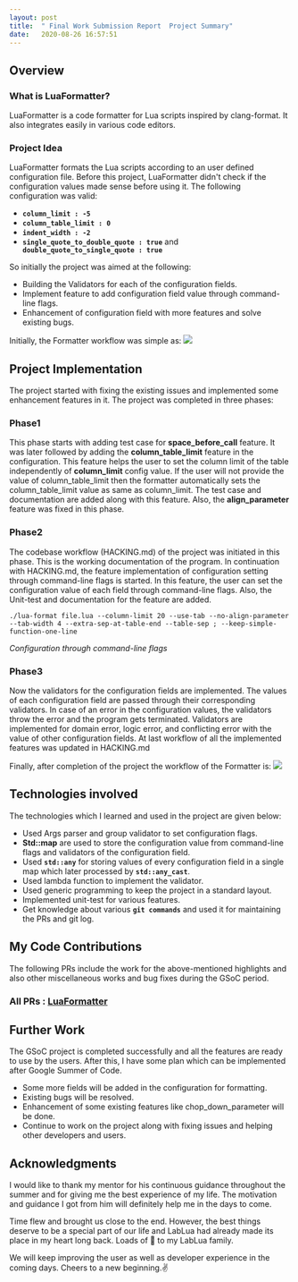 ```yaml
---
layout: post
title:  " Final Work Submission Report  Project Summary"
date:   2020-08-26 16:57:51
---
```


## Overview

### What is LuaFormatter?
LuaFormatter is a code formatter for Lua scripts inspired by clang-format. It also integrates easily in various code editors.  

### Project Idea
LuaFormatter formats the Lua scripts according to an user defined configuration file. Before this project, LuaFormatter didn't check if the configuration values made sense before using it. The following configuration was valid:  
 * **`column_limit : -5 `**
 * **`column_table_limit : 0 `**
 * **`indent_width : -2`**
 * **`single_quote_to_double_quote : true`** and **` double_quote_to_single_quote : true`**

So initially the project was aimed at the following:
 * Building the Validators for each of the configuration fields.
 * Implement feature to add configuration field value through command-line flags.
 * Enhancement of configuration field with more features and solve existing bugs.

Initially, the Formatter workflow was simple as:
<img src="{{ site.baseurl }}/assets/img/Before_project.png">

## Project Implementation
The project started with fixing the existing issues and implemented some enhancement features in it. The project was completed in three phases:  
### Phase1
This phase starts with adding test case for **space_before_call** feature. It was later followed by adding the **column_table_limit** feature in the configuration. This feature helps the user to set the column limit of the table independently of **column_limit** config value. If the user will not provide the value of column_table_limit then the formatter automatically sets the column_table_limit value as same as column_limit. The test case and documentation are added along with this feature. Also, the  **align_parameter** feature was fixed in this phase.  

### Phase2
The codebase workflow (HACKING.md) of the project was initiated in this phase. This is the working documentation of the program. In continuation with HACKING.md, the feature implementation of configuration setting through command-line flags is started. In this feature, the user can set the configuration value of each field through command-line flags. Also, the Unit-test and documentation for the feature are added.  

    ./lua-format file.lua --column-limit 20 --use-tab --no-align-parameter --tab-width 4 --extra-sep-at-table-end --table-sep ; --keep-simple-function-one-line

*Configuration through command-line flags*

### Phase3
Now the validators for the configuration fields are implemented. The values of each configuration field are passed through their corresponding validators. In case of an error in the configuration values, the validators throw the error and the program gets terminated. Validators are implemented for domain error, logic error, and conflicting error with the value of other configuration fields. At last workflow of all the implemented features was updated in HACKING.md  


Finally, after completion of the project the workflow of the Formatter is:
<img src="{{ site.baseurl }}/assets/img/After_project.png">

## Technologies involved
The technologies which I learned and used in the project are given below:
 * Used Args parser and group validator to set configuration flags.
 * **Std::map** are used to store the configuration value from command-line flags and validators of the configuration field.
 * Used **`std::any`** for storing values of every configuration field in a single map which later processed by **`std::any_cast`**.
 * Used lambda function to implement the validator.
 * Used generic programming to keep the project in a standard layout.
 * Implemented unit-test for various features.
 * Get knowledge about various **`git commands`** and used it for maintaining the PRs and git log.

## My Code Contributions
The following PRs include the work for the above-mentioned highlights and also other miscellaneous works and bug fixes during the GSoC period.
### All PRs : [LuaFormatter](https://github.com/Koihik/LuaFormatter/pulls?q=is%3Apr+author%3Akaranankit01+created%3A%3C%3D2020-08-31)

## Further Work
The GSoC project is completed successfully and all the features are ready to use by the users. After this, I have some plan which can be implemented after Google Summer of Code.
 * Some more fields will be added in the configuration for formatting.
 * Existing bugs will be resolved.
 * Enhancement of some existing features like chop_down_parameter will be done.
 * Continue to work on the project along with fixing issues and helping other developers and users.


## Acknowledgments
I would like to thank my mentor for his continuous guidance throughout the summer and for giving me the best experience of my life. The motivation and guidance I got from him will definitely help me in the days to come.  

Time flew and brought us close to the end. However, the best things deserve to be a special part of our life and LabLua had already made its place in my heart long back. Loads of 💖 to my LabLua family.  

We will keep improving the user as well as developer experience in the coming days. Cheers to a new beginning.✌

